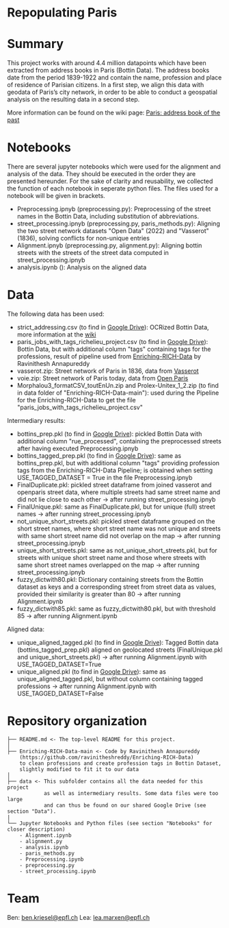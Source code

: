 # Repopulating Paris

# Summary

This project works with around 4.4 million datapoints which have been extracted from address books in Paris (Bottin Data). The address books date from the period 1839-1922 and contain the name, profession and place of residence of Parisian citizens. In a first step, we align this data with geodata of Paris’s city network, in order to be able to conduct a geospatial analysis on the resulting data in a second step. 

More information can be found on the wiki page: [Paris: address book of the past](http://fdh.epfl.ch/index.php/Paris:_address_book_of_the_past)

# Notebooks

There are several jupyter notebooks which were used for the alignment and analysis of the data. They should be executed in the order they are presented hereunder. For the sake of clarity and reusability, we collected the function of each notebook in seperate python files. The files used for a notebook will be given in brackets.

* Preprocessing.ipnyb (preprocessing.py): Preprocessing of the street names in the Bottin Data, including substitution of abbreviations.
* street_processing.ipnyb (preprocessing.py, paris_methods.py): Aligning the two street network datasets "Open Data" (2022) and "Vasserot" (1836), solving conflicts for non-unique entries
* Alignment.ipnyb (preprocessing.py, alignment.py): Aligning bottin streets with the streets of the street data computed in street_processing.ipnyb
* analysis.ipynb (): Analysis on the aligned data

# Data
The following data has been used:
* strict_addressing.csv (to find in [Google Drive](https://drive.google.com/drive/u/1/folders/1InpxQW7CkIvwWeuQeuzn9GNWZAxDD64g)): OCRized Bottin Data, more information at the [wiki](http://fdh.epfl.ch/index.php/Paris:_address_book_of_the_past#Bottin_Dataset)
* paris_jobs_with_tags_richelieu_project.csv (to find in [Google Drive](https://drive.google.com/drive/u/1/folders/1InpxQW7CkIvwWeuQeuzn9GNWZAxDD64g)): Bottin Data, but with additional column "tags" containing tags for the professions, result of pipeline used from [Enriching-RICH-Data](https://github.com/ravinitheshreddy/Enriching-RICH-Data) by Ravinithesh Annapureddy  
* vasserot.zip: Street network of Paris in 1836, data from [Vasserot](https://alpage.huma-num.fr/donnees-vasserot-version-1-2010-a-l-bethe/)
* voie.zip: Street network of Paris today, data from [Open Paris](https://opendata.paris.fr/explore/dataset/voie/information/)
* Morphalou3_formatCSV_toutEnUn.zip and Prolex-Unitex_1_2.zip (to find in data folder of "Enriching-RICH-Data-main"): used during the Pipeline for the Enriching-RICH-Data to get the file "paris_jobs_with_tags_richelieu_project.csv"

Intermediary results:
* bottins_prep.pkl (to find in [Google Drive](https://drive.google.com/drive/u/1/folders/1InpxQW7CkIvwWeuQeuzn9GNWZAxDD64g)): pickled Bottin Data with additional column "rue_processed", containing the preprocessed streets after having executed Preprocessing.ipnyb
* bottins_tagged_prep.pkl (to find in [Google Drive](https://drive.google.com/drive/u/1/folders/1InpxQW7CkIvwWeuQeuzn9GNWZAxDD64g)): same as bottins_prep.pkl, but with additional column "tags" providing profession tags from the Enriching-RICH-Data Pipeline; is obtained when setting USE_TAGGED_DATASET = True in the file Preprocessing.ipnyb
* FinalDuplicate.pkl: pickled street dataframe from joined vasserot and openparis street data,  where multiple streets had same street name and did not lie close to each other -> after running street_processing.ipnyb
* FinalUnique.pkl: same as FinalDuplicate.pkl, but for unique (full) street names -> after running street_processing.ipnyb
* not_unique_short_streets.pkl: pickled street dataframe grouped on the short street names, where short street name was not unique and streets with same short street name did not overlap on the map -> after running street_processing.ipnyb
* unique_short_streets.pkl: same as not_unique_short_streets.pkl, but for streets with unique short street name and those where streets with same short street names overlapped on the map -> after running street_processing.ipnyb
* fuzzy_dictwith80.pkl: Dictionary containing streets from the Bottin dataset as keys and a corresponding street from street data as values, provided their similarity is greater than 80 -> after running Alignment.ipynb
* fuzzy_dictwith85.pkl: same as fuzzy_dictwith80.pkl, but with threshold 85 -> after running Alignment.ipynb

Aligned data:
* unique_aligned_tagged.pkl (to find in [Google Drive](https://drive.google.com/drive/u/1/folders/1InpxQW7CkIvwWeuQeuzn9GNWZAxDD64g)): Tagged Bottin data (bottins_tagged_prep.pkl) aligned on geolocated streets (FinalUnique.pkl and unique_short_streets.pkl) -> after running Alignment.ipynb with USE_TAGGED_DATASET=True
* unique_aligned.pkl (to find in [Google Drive](https://drive.google.com/drive/u/1/folders/1InpxQW7CkIvwWeuQeuzn9GNWZAxDD64g)): same as unique_aligned_tagged.pkl, but without column containing tagged professions -> after running Alignment.ipynb with USE_TAGGED_DATASET=False

# Repository organization

    ├── README.md <- The top-level README for this project.
    │
    ├── Enriching-RICH-Data-main <- Code by Ravinithesh Annapureddy 
        (https://github.com/ravinitheshreddy/Enriching-RICH-Data) 
        to clean professions and create profession tags in Bottin Dataset, 
        slightly modified to fit it to our data
    │
    ├── data <- This subfolder contains all the data needed for this project 
                as well as intermediary results. Some data files were too large 
                and can thus be found on our shared Google Drive (see section "Data").
    |
    └── Jupyter Notebooks and Python files (see section "Notebooks" for closer description)
        - Alignment.ipynb
        - alignment.py
        - analysis.ipynb
        - paris_methods.py
        - Preprocessing.ipynb
        - preprocessing.py
        - street_processing.ipynb

# Team

Ben: ben.kriesel@epfl.ch
Lea: lea.marxen@epfl.ch

